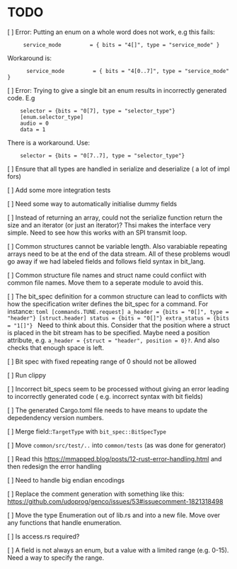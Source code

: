   # TODO

  [ ] Error: Putting an enum on a whole word does not work, e.g this fails:

         service_mode         = { bits = "4[]", type = "service_mode" }

  Workaround is:

          service_mode         = { bits = "4[0..7]", type = "service_mode" }

  [ ] Error: Trying to give a single bit an enum results in incorrectly generated code. E.g

      
        selector = {bits = "0[7], type = "selector_type"}
        [enum.selector_type]
        audio = 0
        data = 1
      
      
  There is a workaround. Use: 

        selector = {bits = "0[7..7], type = "selector_type"}

  [ ] Ensure that all types are handled in serialize and deserialize ( a lot of impl fors)

  [ ] Add some more integration tests

  [ ] Need some way to automatically initialise dummy fields 

  [ ] Instead of returning  an array, could not the serialize function return the size and an iterator (or just an iterator)? Thsi makes the interface very simple. Need to see how this works with an SPI transmit  loop. 

  [ ] Common structures cannot be variable length. Also varabiable repeating arrays need to be at the end of 
    the data stream. All of these problems woudl go away if we had labeled fields and follows field syntax
    in bit_lang.

  [ ] Common structure file names and struct name could confiict with common file names.
    Move them to a seperate module to avoid this.

  [ ] The bit_spec definition for a common structure can lead to conflicts  with how the specification writer
    defines the bit_spec for a command. For instance:
    ```toml
        [commands.TUNE.request]
        a_header = {bits = "0[]", type = "header"}
        [struct.header]
        status = {bits = "0[]"}
        extra_status = {bits = "1[]"}
    ```
    Need to think about this. Consider that the position where a struct is placed in the bit stream
    has to be specified. Maybe need a position  attribute, e.g. `a_header = {struct = "header", position = 0}?`.
    And also checks that enough space is left.
  
  [ ] Bit spec with fixed repeating range of 0 should not be allowed   
  
  [ ] Run clippy
  
  [ ] Incorrect bit_specs seem to be processed without giving an error leading to incorrectly generated code
    ( e.g. incorrect syntax with bit fields)
  
  [ ] The generated Cargo.toml file needs to have means to update the depedendency version numbers.
  
  [ ] Merge field::`TargetType` with `bit_spec::BitSpecType`
  
   [ ] Move `common/src/test/..` into `common/tests` (as was done for generator)
  
   [ ] Read this  https://mmapped.blog/posts/12-rust-error-handling.html and then redesign the error handling
  
   [ ] Need to handle big endian encodings
  
   [ ] Replace the comment generation with something like this:  https://github.com/udoprog/genco/issues/53#issuecomment-1821318498
  
   [ ] Move the type Enumeration out of lib.rs and into a new file. Move over any functions that handle enumeration.
  
   [ ] Is access.rs required?
  
   [ ] A field is not always an enum, but a value with a limited range (e.g. 0-15). Need a way to specify the range.